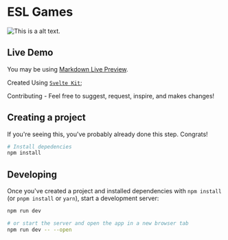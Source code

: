# ESL Games

![This is a alt text.](https://esl-games.vercel.app/esl-logo.png 'ESL Real Time Logo')

## Live Demo

You may be using [Markdown Live Preview](https://esl-games.vercel.app).

Created Using [`Svelte Kit`](https://github.com/sveltejs/kit/tree/master/packages/create-svelte);

Contributing - Feel free to suggest, request, inspire, and makes changes!

## Creating a project

If you're seeing this, you've probably already done this step. Congrats!

```bash
# Install depedencies
npm install

```

## Developing

Once you've created a project and installed dependencies with `npm install` (or `pnpm install` or `yarn`), start a development server:

```bash
npm run dev

# or start the server and open the app in a new browser tab
npm run dev -- --open
```
